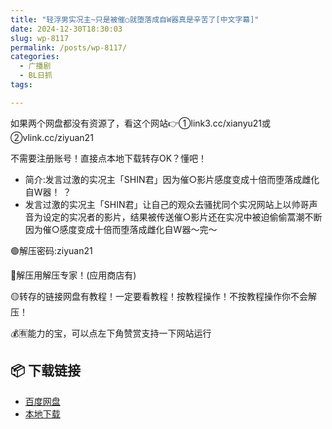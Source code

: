 ```yaml
---
title: "轻浮男实况主~只是被催○就堕落成自W器真是辛苦了[中文字幕]"
date: 2024-12-30T18:30:03
slug: wp-8117
permalink: /posts/wp-8117/
categories:
  - 广播剧
  - BL日抓
tags:

---
```


如果两个网盘都没有资源了，看这个网站👉①link3.cc/xianyu21或②vlink.cc/ziyuan21

不需要注册账号！直接点本地下载转存OK？懂吧！

*   简介:发言过激的实况主「SHIN君」因为催○影片感度变成十倍而堕落成雌化自W器！ ？
*   发言过激的实况主「SHIN君」让自己的观众去骚扰同个实况网站上以帅哥声音为设定的实况者的影片，结果被传送催○影片还在实况中被迫偷偷蒿潮不断因为催○感度变成十倍而堕落成雌化自W器〜完〜

🟢解压密码:ziyuan21

🔵解压用解压专家！(应用商店有)

🟡转存的链接网盘有教程！一定要看教程！按教程操作！不按教程操作你不会解压！

💰🈶能力的宝，可以点左下角赞赏支持一下网站运行

## 📦 下载链接
- [百度网盘](https://blziyuan21.com/pay-download/8117?key=7ba4bdf8fa&down_id=0)
- [本地下载](https://blziyuan21.com/pay-download/8117?key=7ba4bdf8fa&down_id=1)

